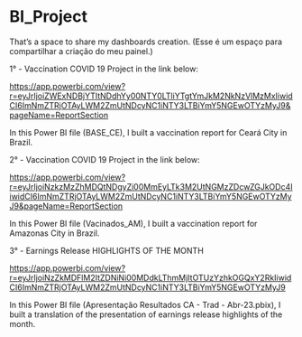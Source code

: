 # BI_Project
That’s a space to share my dashboards creation. (Esse é um espaço para compartilhar a criação do meu painel.)


1° - Vaccination COVID 19 Project in the link below:


https://app.powerbi.com/view?r=eyJrIjoiZWExNDBjYTItNDdhYy00NTY0LTliYTgtYmJkM2NkNzVlMzMxIiwidCI6ImNmZTRjOTAyLWM2ZmUtNDcyNC1iNTY3LTBiYmY5NGEwOTYzMyJ9&pageName=ReportSection

In this Power BI file (BASE_CE), I built a vaccination report for Ceará City in Brazil.


2° - Vaccination COVID 19 Project in the link below:

https://app.powerbi.com/view?r=eyJrIjoiNzkzMzZhMDQtNDgyZi00MmEyLTk3M2UtNGMzZDcwZGJkODc4IiwidCI6ImNmZTRjOTAyLWM2ZmUtNDcyNC1iNTY3LTBiYmY5NGEwOTYzMyJ9&pageName=ReportSection

In this Power BI file (Vacinados_AM), I built a vaccination report for Amazonas City in Brazil.


3° - Earnings Release HIGHLIGHTS OF THE MONTH 

https://app.powerbi.com/view?r=eyJrIjoiNzZkMDFlM2ItZDNiNi00MDdkLThmMjItOTUzYzhkOGQxY2RkIiwidCI6ImNmZTRjOTAyLWM2ZmUtNDcyNC1iNTY3LTBiYmY5NGEwOTYzMyJ9

In this Power BI file (Apresentação Resultados CA - Trad - Abr-23.pbix), I built a translation of the presentation of earnings release highlights of the month.

